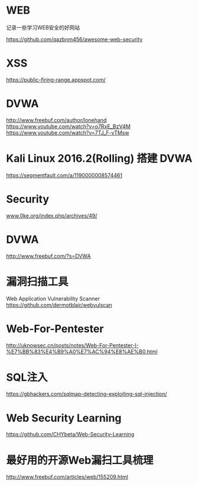 # WEB
记录一些学习WEB安全的好网站  

https://github.com/qazbnm456/awesome-web-security  

# XSS
https://public-firing-range.appspot.com/  

# DVWA
http://www.freebuf.com/author/lonehand   
https://www.youtube.com/watch?v=o7RxE_BzV4M  
https://www.youtube.com/watch?v=7TJ_F-vTMsw  


# Kali Linux 2016.2(Rolling) 搭建 DVWA  
https://segmentfault.com/a/1190000008574461  



# Security
www.0ke.org/index.php/archives/49/  

# DVWA
http://www.freebuf.com/?s=DVWA  

# 漏洞扫描工具
Web Application Vulnerability Scanner  
https://github.com/dermotblair/webvulscan  

# Web-For-Pentester
http://uknowsec.cn/posts/notes/Web-For-Pentester-I-%E7%BB%83%E4%B9%A0%E7%AC%94%E8%AE%B0.html  

# SQL注入
https://gbhackers.com/sqlmap-detecting-exploiting-sql-injection/  

# Web Security Learning
https://github.com/CHYbeta/Web-Security-Learning  

# 最好用的开源Web漏扫工具梳理
http://www.freebuf.com/articles/web/155209.html  





